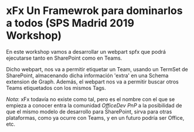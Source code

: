 # xFx Un Framewrok para dominarlos a todos (SPS Madrid 2019 Workshop)

En este workshop vamos a desarrollar un webpart spfx que podrá ejecutarse tanto en SharePoint como en Teams.

Dicho webpart, nos va a permitir etiquetar un Team, usando un TermSet de SharePoint, almacenando dicha información 'extra' en una Schema extension de Graph. Además, el webpart nos va a permitir buscar otros Teams etiquetados con los mismos Tags.

_Nota_: xFx todavía no existe como tal, pero es el nombre con el que se empieza a conocer entra la comunidad _OfficeDev PnP_ a la posibilidad de que el mismo modelo de desarrollo para SharePoint, sirva para otras plataformas, como ya ocurre con Teams, y en un futuro podría ser Office, etc.

